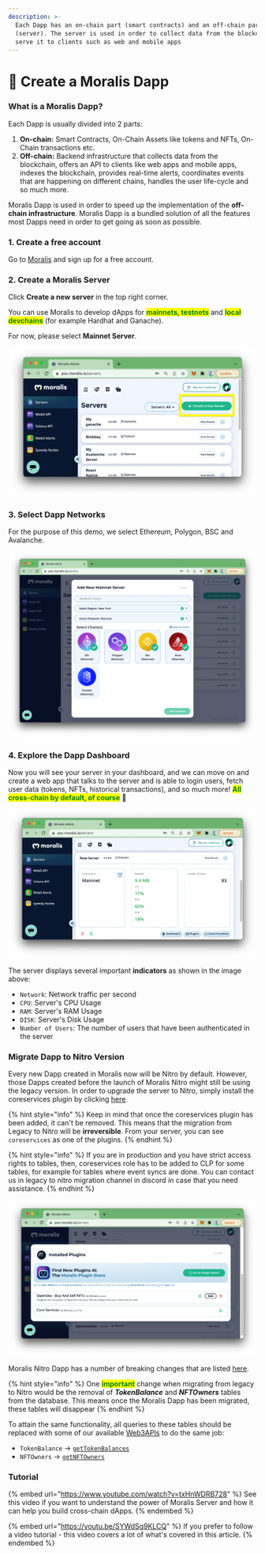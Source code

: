 ```yaml
---
description: >-
  Each Dapp has an on-chain part (smart contracts) and an off-chain part
  (server). The server is used in order to collect data from the blockchain and
  serve it to clients such as web and mobile apps
---
```


# 🚀 Create a Moralis Dapp

### What is a Moralis Dapp?

Each Dapp is usually divided into 2 parts:

1. **On-chain:** Smart Contracts, On-Chain Assets like tokens and NFTs, On-Chain transactions etc.
2. **Off-chain:** Backend infrastructure that collects data from the blockchain, offers an API to clients like web apps and mobile apps, indexes the blockchain, provides real-time alerts, coordinates events that are happening on different chains, handles the user life-cycle and so much more.

Moralis Dapp is used in order to speed up the implementation of the **off-chain infrastructure**. Moralis Dapp is a bundled solution of all the features most Dapps need in order to get going as soon as possible.

### 1. Create a free account

Go to [Moralis](https://moralis.io) and sign up for a free account.

### 2. Create a Moralis Server

Click **Create a new server** in the top right corner.

You can use Moralis to develop dApps for <mark style="color:green;">**mainnets, testnets**</mark> and <mark style="color:green;">**local devchains**</mark> (for example Hardhat and Ganache).

For now, please select **Mainnet Server**.

![Create a Moralis Dapp Mainnet Server](../../.gitbook/assets/Create-new-server.png)

### 3. Select Dapp Networks

For the purpose of this demo, we select Ethereum, Polygon, BSC and Avalanche.

![Select the chains](../../.gitbook/assets/Add-new-mainnet-server.png)

### 4. Explore the Dapp Dashboard

Now you will see your server in your dashboard, and we can move on and create a web app that talks to the server and is able to login users, fetch user data (tokens, NFTs, historical transactions), and so much more! <mark style="color:green;">**All cross-chain by default, of course**</mark> 🤯

![The Dapp displays several important indicators as shown in the image above:](../../.gitbook/assets/Server-dashboard.png)

The server displays several important **indicators** as shown in the image above:

* `Network`: Network traffic per second
* `CPU`: Server's CPU Usage
* `RAM`: Server's RAM Usage
* `DISK`: Server's Disk Usage
* `Number of Users`: The number of users that have been authenticated in the server

### Migrate Dapp to Nitro Version

Every new Dapp created in Moralis now will be Nitro by default. However, those Dapps created before the launch of Moralis Nitro might still be using the legacy version. In order to upgrade the server to Nitro, simply install the coreservices plugin by clicking [here](https://admin.moralis.io/install/plugin/coreservices).

{% hint style="info" %}
Keep in mind that once the coreservices plugin has been added, it can't be removed. This means that the migration from Legacy to Nitro will be **irreversible**. From your server, you can see `coreservices` as one of the plugins.
{% endhint %}

{% hint style="info" %}
If you are in production and you have strict access rights to tables, then, coreservices role has to be added to CLP for some tables, for example for tables where event syncs are done. You can contact us in legacy to nitro migration channel in discord in case that you need assistance.
{% endhint %}

![](../../.gitbook/assets/Plugin.png)

Moralis Nitro Dapp has a number of breaking changes that are listed [here](https://forum.moralis.io/t/moralis-nitro-is-out/9267).

{% hint style="info" %}
One <mark style="color:green;">**important**</mark> change when migrating from legacy to Nitro would be the removal of _**TokenBalance**_ and _**NFTOwners**_ tables from the database. This means once the Moralis Dapp has been migrated, these tables will disappear
{% endhint %}

To attain the same functionality, all queries to these tables should be replaced with some of our available [Web3APIs](../web3-sdk/) to do the same job:

* `TokenBalance` -> [`getTokenBalances`](https://docs.moralis.io/moralis-dapp/web3-sdk/account#gettokenbalances)
* `NFTOwners` -> [`getNFTOwners`](https://docs.moralis.io/moralis-dapp/web3-sdk/token#getnftowners)

### Tutorial

{% embed url="https://www.youtube.com/watch?v=txHnWDRB728" %}
See this video if you want to understand the power of Moralis Server and how it can help you build cross-chain dApps.
{% endembed %}

{% embed url="https://youtu.be/SYWdSg9KLCQ" %}
If you prefer to follow a video tutorial - this video covers a lot of what's covered in this article.
{% endembed %}

####
